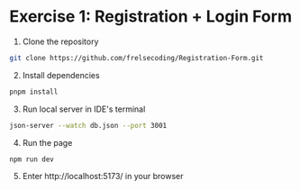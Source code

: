 # Exercise 1: Registration  + Login Form

1. Clone the repository

```bash
git clone https://github.com/frelsecoding/Registration-Form.git
```

2. Install dependencies

```bash
pnpm install
```

3. Run local server in IDE's terminal

```bash
json-server --watch db.json --port 3001
```

4. Run the page

```bash
npm run dev
```

5. Enter http://localhost:5173/ in your browser
